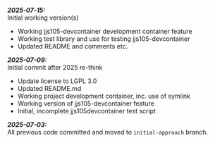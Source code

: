 _**2025-07-15:**_\
Initial working version(s)
- Working jjs105-devcontainer development container feature
- Working test library and use for testing jjs105-devcontainer
- Updated README and comments etc.

_**2025-07-09:**_\
Initial commit after 2025 re-think
- Update license to LGPL 3.0
- Updated README.md
- Working project development container, inc. use of symlink
- Working version of jjs105-devcontainer feature
- Initial, incomplete jjs105devcontainer test script

_**2025-07-03:**_\
All previous code committed and moved to `initial-approach` branch.
